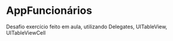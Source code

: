 # AppFuncionários

Desafio exercício feito em aula, utilizando Delegates, UITableView, UITableViewCell
